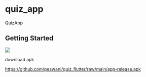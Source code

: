 # quiz_app

QuizApp

## Getting Started

![](https://github.com/peswani/quiz_flutter/raw/main/20210523_150324.gif)


download apk

https://github.com/peswani/quiz_flutter/raw/main/app-release.apk